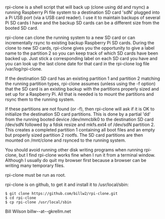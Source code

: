 
rpi-clone is a shell script that will back up (clone using dd and rsync)
a running Raspberry Pi file system to a destination SD card 'sdN' plugged
into a Pi USB port (via a USB card reader).
I use it to maintain backups of several Pi SD cards I have and
the backup SD cards can be a different size from the booted SD card.

rpi-clone can clone the running system to a new SD card or can incrementally
rsync to existing backup Raspberry Pi SD cards.  During the clone to new SD
cards, rpi-clone gives you the opportunity to give a label name to the
partition 2 so you can keep track of which SD cards have been backed up.
Just stick a corresponding label on each SD card you have and you can look
up the last clone date for that card in the rpi-clone log file
/var/log/rpi-clone.

If the destination SD card has an existing partition 1 and partition 2
matching the running partition types, rpi-clone assumes (unless using the
-f option) that the SD card is an existing backup with the partitions
properly sized and set up for a Raspberry Pi.  All that is needed
is to mount the partitions and rsync them to the running system.

If these partitions are not found (or -f), then rpi-clone will ask
if it is OK to initialize the destination SD card partitions.
This is done by a partial 'dd' from the running booted device /dev/mmcblk0
to the destination SD card /dev/sdN followed by a fdisk resize and mkfs.ext4
of /dev/sdN partition 2.  This creates a completed partition 1 containing
all boot files and an empty but properly sized partition 2 rootfs.
The SD card  partitions are then mounted on /mnt/clone and rsynced to the
running system.

You should avoid running other disk writing programs when running rpi-clone,
but I find rpi-clone works fine when I run it from a terminal window.
Although I usually do quit my browser first because a browser can be
writing many temporary files.

rpi-clone must be run as root.

rpi-clone is on github, to get it and install it to /usr/local/sbin:

	$ git clone https://github.com/billw2/rpi-clone.git 
	$ cd rpi-clone
	$ cp rpi-clone /usr/local/sbin


Bill Wilson
billw--at--gkrellm.net
